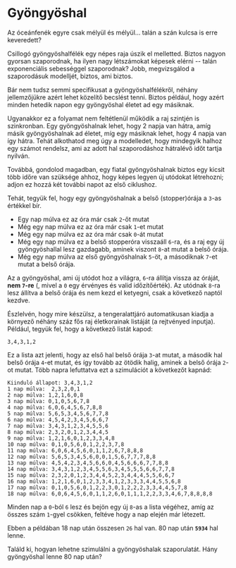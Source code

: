 Gyöngyöshal
===========
Az óceánfenék egyre csak mélyül és mélyül... talán a szán kulcsa is erre keveredett?

Csillogó gyöngyöshalfélék egy népes raja úszik el melletted. Biztos nagyon gyorsan szaporodnak, ha ilyen nagy létszámokat képesek elérni -- talán exponenciális sebességgel szaporodnak? Jobb, megvizsgálod a szaporodásuk modelljét, biztos, ami biztos.

Bár nem tudsz semmi specifikusat a gyöngyöshalfélékről, néhány jellemzőjükre azért lehet közelítő becslést tenni. Biztos például, hogy azért minden hetedik napon egy gyöngyöshal életet ad egy másiknak.

Ugyanakkor ez a folyamat nem feltétlenül működik a raj szintjén is szinkronban. Egy gyöngyöshalnak lehet, hogy 2 napja van hátra, amíg másik gyöngyöshalnak ad életet, míg egy másiknak lehet, hogy 4 napja van így hátra. Tehát alkothatod meg úgy a modelledet, hogy mindegyik halhoz egy számot rendelsz, ami az adott hal szaporodáshoz hátralévő időt tartja nyilván.

Továbbá, gondolod magadban, egy fiatal gyöngyöshalnak biztos egy kicsit több időre van szüksége ahhoz, hogy képes legyen új utódokat létrehozni; adjon ez hozzá két további napot az első ciklushoz.

Tehát, tegyük fel, hogy egy gyöngyöshalnak a belső (stopper)órája a ``3``-as értékkel bír.
- Egy nap múlva ez az óra már csak ``2``-őt mutat
- Még egy nap múlva ez az óra már csak ``1``-et mutat
- Még egy nap múlva ez az óra már csak ``0``-át mutat
- Még egy nap múlva ez a belső stopperóra visszaáll ``6``-ra, és a raj egy új gyöngyöshallal lesz gazdagabb, aminek viszont ``8``-at mutat a belső órája.
- Még egy nap múlva az első gyöngyöshalnak ``5``-öt, a másodiknak ``7``-et mutat a belső órája.

Az a gyöngyöshal, ami új utódot hoz a világra, ``6``-ra állítja vissza az óráját, **nem ``7``-re** (, mivel a ``0`` egy érvényes és valid időzítőérték). Az utódnak ``8``-ra lesz állítva a belső órája és nem kezd el ketyegni, csak a következő naptól kezdve.

Észlelvén, hogy mire készülsz, a tengeralattjáró automatikusan kiadja a környező néhány száz fős raj életkorainak listáját (a rejtvényed inputja). Például, tegyük fel, hogy a következő listát kapod:

```3,4,3,1,2```

Ez a lista azt jelenti, hogy az első hal belső órája ``3``-at mutat, a második hal belső órája ``4``-et mutat, és így tovább az ötödik halig, aminek a belső órája ``2``-ot mutat. Több napra lefuttatva ezt a szimulációt a következőt kapnád:

```
Kiinduló állapot: 3,4,3,1,2
1 nap múlva:  2,3,2,0,1
2 nap múlva: 1,2,1,6,0,8
3 nap múlva: 0,1,0,5,6,7,8
4 nap múlva: 6,0,6,4,5,6,7,8,8
5 nap múlva: 5,6,5,3,4,5,6,7,7,8
6 nap múlva: 4,5,4,2,3,4,5,6,6,7
7 nap múlva: 3,4,3,1,2,3,4,5,5,6
8 nap múlva: 2,3,2,0,1,2,3,4,4,5
9 nap múlva: 1,2,1,6,0,1,2,3,3,4,8
10 nap múlva: 0,1,0,5,6,0,1,2,2,3,7,8
11 nap múlva: 6,0,6,4,5,6,0,1,1,2,6,7,8,8,8
12 nap múlva: 5,6,5,3,4,5,6,0,0,1,5,6,7,7,7,8,8
13 nap múlva: 4,5,4,2,3,4,5,6,6,0,4,5,6,6,6,7,7,8,8
14 nap múlva: 3,4,3,1,2,3,4,5,5,6,3,4,5,5,5,6,6,7,7,8
15 nap múlva: 2,3,2,0,1,2,3,4,4,5,2,3,4,4,4,5,5,6,6,7
16 nap múlva: 1,2,1,6,0,1,2,3,3,4,1,2,3,3,3,4,4,5,5,6,8
17 nap múlva: 0,1,0,5,6,0,1,2,2,3,0,1,2,2,2,3,3,4,4,5,7,8
18 nap múlva: 6,0,6,4,5,6,0,1,1,2,6,0,1,1,1,2,2,3,3,4,6,7,8,8,8,8
```
Minden nap a ``0``-ból ``6`` lesz és bejön egy új ``8``-as a lista végéhez, amíg az összes szám ``1``-gyel csökken, feltéve hogy a nap elején már létezett.

Ebben a példában 18 nap után összesen ``26`` hal van. 80 nap után **``5934``** hal lenne.

Találd ki, hogyan lehetne szimulálni a gyöngyöshalak szaporulatát. Hány gyöngyöshal lenne 80 nap után?

